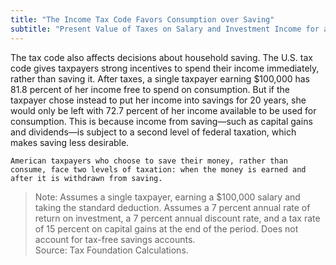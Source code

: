 ```yaml
---
title: "The Income Tax Code Favors Consumption over Saving"
subtitle: "Present Value of Taxes on Salary and Investment Income for a Single Taxpayer Earning $100,000 (2015)"
---
```

The tax code also affects decisions about household saving. The U.S. tax code gives taxpayers strong incentives to spend their income immediately, rather than saving it. After taxes, a single taxpayer earning $100,000 has 81.8 percent of her income free to spend on consumption. But if the taxpayer chose instead to put her income into savings for 20 years, she would only be left with 72.7 percent of her income available to be used for consumption. This is because income from saving—such as capital gains and dividends—is subject to a second level of federal taxation, which makes saving less desirable.

```
American taxpayers who choose to save their money, rather than consume, face two levels of taxation: when the money is earned and after it is withdrawn from saving.
```

> Note: Assumes a single taxpayer, earning a $100,000 salary and taking the standard deduction. Assumes a 7 percent annual rate of return on investment, a 7 percent annual discount rate, and a tax rate of 15 percent on capital gains at the end of the period. Does not account for tax-free savings accounts.						
> Source: Tax Foundation Calculations.
